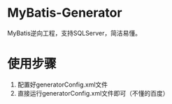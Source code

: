 # MyBatis-Generator
MyBatis逆向工程，支持SQLServer，简洁易懂。

# 使用步骤
1. 配置好generatorConfig.xml文件
2. 直接运行generatorConfig.xml文件即可（不懂的百度）
